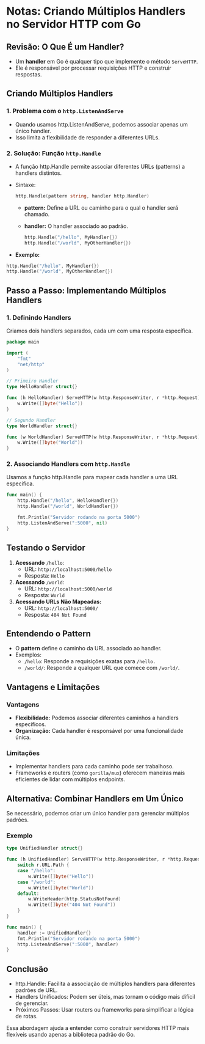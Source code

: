 # Notas: Criando Múltiplos Handlers no Servidor HTTP com Go

## Revisão: O Que É um Handler?

- Um **handler** em Go é qualquer tipo que implemente o método `ServeHTTP`.
- Ele é responsável por processar requisições HTTP e construir respostas.

## Criando Múltiplos Handlers

### 1. Problema com o `http.ListenAndServe`

- Quando usamos http.ListenAndServe, podemos associar apenas um único handler.
- Isso limita a flexibilidade de responder a diferentes URLs.

### 2. Solução: Função `http.Handle`

- A função http.Handle permite associar diferentes URLs (patterns) a handlers distintos.
- Sintaxe:

    ```go
    http.Handle(pattern string, handler http.Handler)
    ```

  - **pattern:** Define a URL ou caminho para o qual o handler será chamado.
  - **handler:** O handler associado ao padrão.
  
    ```go
    http.Handle("/hello", MyHandler{})
    http.Handle("/world", MyOtherHandler{})
    ```

- **Exemplo:**

```go
http.Handle("/hello", MyHandler{})
http.Handle("/world", MyOtherHandler{})
```

## Passo a Passo: Implementando Múltiplos Handlers

### 1. Definindo Handlers

Criamos dois handlers separados, cada um com uma resposta específica.

```go
package main

import (
    "fmt"
    "net/http"
)

// Primeiro Handler
type HelloHandler struct{}

func (h HelloHandler) ServeHTTP(w http.ResponseWriter, r *http.Request) {
    w.Write([]byte("Hello"))
}

// Segundo Handler
type WorldHandler struct{}

func (w WorldHandler) ServeHTTP(w http.ResponseWriter, r *http.Request) {
    w.Write([]byte("World"))
}
```

### 2. Associando Handlers com `http.Handle`

Usamos a função http.Handle para mapear cada handler a uma URL específica.

```go
func main() {
    http.Handle("/hello", HelloHandler{})
    http.Handle("/world", WorldHandler{})

    fmt.Println("Servidor rodando na porta 5000")
    http.ListenAndServe(":5000", nil)
}
```

## Testando o Servidor

1. **Acessando** `/hello`:
   - URL: `http://localhost:5000/hello`
   - Resposta: `Hello`
2. **Acessando** `/world`:
    - URL: `http://localhost:5000/world`
    - Resposta: `World`
3. **Acessando URLs Não Mapeadas:**
   - URL: `http://localhost:5000/`
   - Resposta: `404 Not Found`

## Entendendo o Pattern

- O **pattern** define o caminho da URL associado ao handler.
- Exemplos:
  - `/hello`: Responde a requisições exatas para `/hello.`
  - `/world/`: Responde a qualquer URL que comece com `/world/`.

## Vantagens e Limitações

### Vantagens

- **Flexibilidade:** Podemos associar diferentes caminhos a handlers específicos.
- **Organização:** Cada handler é responsável por uma funcionalidade única.

### Limitações

- Implementar handlers para cada caminho pode ser trabalhoso.
- Frameworks e routers (como `gorilla/mux`) oferecem maneiras mais eficientes de lidar com múltiplos endpoints.

## Alternativa: Combinar Handlers em Um Único

Se necessário, podemos criar um único handler para gerenciar múltiplos padrões.

### Exemplo

```go
type UnifiedHandler struct{}

func (h UnifiedHandler) ServeHTTP(w http.ResponseWriter, r *http.Request) {
    switch r.URL.Path {
    case "/hello":
        w.Write([]byte("Hello"))
    case "/world":
        w.Write([]byte("World"))
    default:
        w.WriteHeader(http.StatusNotFound)
        w.Write([]byte("404 Not Found"))
    }
}

func main() {
    handler := UnifiedHandler{}
    fmt.Println("Servidor rodando na porta 5000")
    http.ListenAndServe(":5000", handler)
}
```

## Conclusão

- http.Handle: Facilita a associação de múltiplos handlers para diferentes padrões de URL.
- Handlers Unificados: Podem ser úteis, mas tornam o código mais difícil de gerenciar.
- Próximos Passos: Usar routers ou frameworks para simplificar a lógica de rotas.

Essa abordagem ajuda a entender como construir servidores HTTP mais flexíveis usando apenas a biblioteca padrão do Go.